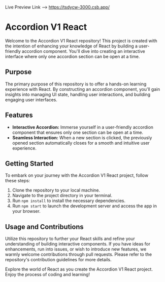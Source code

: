 Live Preview Link --> https://tsdycw-3000.csb.app/

# Accordion V1 React

Welcome to the Accordion V1 React repository! This project is created with the intention of enhancing your knowledge of React by building a user-friendly accordion component. You'll dive into creating an interactive interface where only one accordion section can be open at a time.

## Purpose

The primary purpose of this repository is to offer a hands-on learning experience with React. By constructing an accordion component, you'll gain insights into managing UI state, handling user interactions, and building engaging user interfaces.

## Features

- **Interactive Accordion:** Immerse yourself in a user-friendly accordion component that ensures only one section can be open at a time.
- **Seamless Interaction:** When a new section is clicked, the previously opened section automatically closes for a smooth and intuitive user experience.

## Getting Started

To embark on your journey with the Accordion V1 React project, follow these steps:

1. Clone the repository to your local machine.
2. Navigate to the project directory in your terminal.
3. Run `npm install` to install the necessary dependencies.
4. Run `npm start` to launch the development server and access the app in your browser.

## Usage and Contributions

Utilize this repository to further your React skills and refine your understanding of building interactive components. If you have ideas for enhancements, run into issues, or wish to introduce new features, we warmly welcome contributions through pull requests. Please refer to the repository's contribution guidelines for more details.

Explore the world of React as you create the Accordion V1 React project. Enjoy the process of coding and learning!
